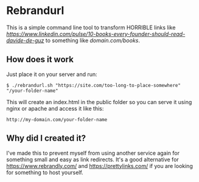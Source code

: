 # Rebrandurl

This is a simple command line tool to transform HORRIBLE links like _https://www.linkedin.com/pulse/10-books-every-founder-should-read-davide-de-guz_ to something like _domain.com/books_.

## How does it work
Just place it on your server and run:
```
$ ./rebrandurl.sh "https://site.com/too-long-to-place-somewhere" "/your-folder-name"
```
This will create an index.html in the public folder so you can serve it using nginx or apache and access it like this:
```
http://my-domain.com/your-folder-name
```

## Why did I created it?
I've made this to prevent myself from using another service again for something small and easy as link redirects. It's a good alternative for https://www.rebrandly.com/ and https://prettylinks.com/ if you are looking for something to host yourself.
